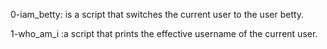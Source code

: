 0-iam_betty: is a script that switches the current user to the user betty.

1-who_am_i :a script that prints the effective username of the current user.


